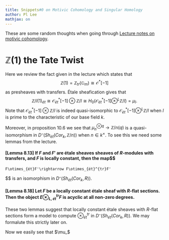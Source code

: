 ```yaml
---
title: Snippets#0 on Motivic Cohomology and Singular Homology
author: Pl Lee
mathjax: on
---
```


These are some random thoughts when going through [Lecture notes on motivic cohomology](https://sites.math.rutgers.edu/~weibel/MVWnotes/prova-hyperlink.pdf). 

# $\mathbb{Z}(1)$ the Tate Twist

Here we review the fact given in the lecture which states that $$
    \mathbb{Z}(1)=\mathbb{Z}_{tr}(\mathbb{G}_m)\cong\mathcal{O}^*[-1]
$$ as presheaves with transfers. Étale sheafication gives that $$
    \mathbb{Z}/l(1)_{ét}\cong\mathcal{O}_{ét}^*[-1]\otimes\mathbb{Z}/l\cong H_0(\mathcal{O}_{ét}^*[-1]\otimes^L\mathbb{Z}/l)=\mu_l.
$$ Note that $\mathcal{O}_{ét}^*[-1]\otimes\mathbb{Z}/l$ is indeed quasi-isomorphic to $\mathcal{O}_{ét}^*[-1]\otimes^L\mathbb{Z}/l$ when $l$ is prime to the characteristic of our base field $k$.

Moreover, in proposition 10.6 we see that $\mu_n^{\otimes q}\rightarrow\mathbb{Z}/n(q)$ is a quasi-isomorphism in $D⁻(Sh_{ét}(Cor_k,\mathbb{Z}/n))$ when $n\in k^\times$. To see this we need some lemmas from the lecture.

#### [Lemma 8.13] If $F$ and $F'$ are étale sheaves sheaves of $R$-modules with transfers, and $F$ is locally constant, then the map$$
    F\otimes_{ét}F'\rightarrow F\otimes_{ét}^{tr}F'
$$ is an isomorphism in $D⁻(Sh_{ét}(Cor_k, R))$.

#### [Lemma 8.18] Let $F$ be a locally constant étale sheaf with $R$-flat sections. Then the object $E\otimes_{L,ét}^{tr}F$ is acyclic at all non-zero degrees.

These two lemmas suggest that locally constant étale sheaves with $R$-flat sections form a model to compute $\otimes_{ét}^{tr}$ in $D⁻(Sh_{ét}(Cor_k, R))$. We may formalute this strictly later on.

Now we easily see that $\mu_$


 
